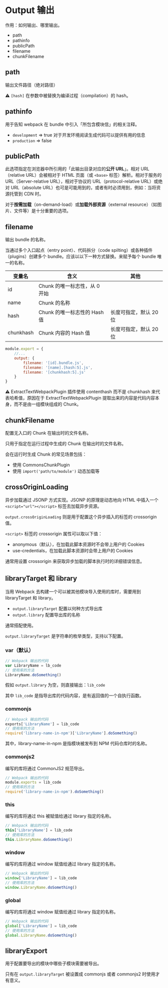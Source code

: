 # Output 输出

作用：如何输出、哪里输出。

* path
* pathinfo
* publicPath
* filename
* chunkFilename

## path

输出文件路径（绝对路径）

⚠️ `[hash]` 在参数中被替换为编译过程（compilation）的 hash。

## pathinfo

用于告知 webpack 在 bundle 中引入「所包含模块信」的相关注释。

* `development` => true 对于开发环境阅读生成代码可以提供有用的信息
* `production` => false

## publicPath

此选项指定在浏览器中所引用的「此输出目录对应的**公开 URL**」。相对 URL（relative URL）会被相对于 HTML 页面（或 `<base>` 标签）解析。相对于服务的 URL（Server-relative URL），相对于协议的 URL（protocol-relative URL）或绝对 URL（absolute URL）也可是可能用到的，或者有时必须用到，例如：当将资源托管到 CDN 时。

对于**按需加载**（on-demand-load）或**加载外部资源**（external resource）（如图片、文件等）是十分重要的选项。

## filename

输出 bundle 的名称。

当通过多个入口起点（entry point）、代码拆分（code spilting）或各种插件（plugins）创建多个 bundle。应该以以下一种方式替换。来赋予每个 bundle 唯一的名称。

| 变量名    | 含义                         | 其他                 |
| --------- | ---------------------------- | -------------------- |
| id        | Chunk 的唯一标志性，从 0 开始  |                      |
| name      | Chunk 的名称                 |                      |
| hash      | Chunk 的唯一标志性的 Hash 值 | 长度可指定，默认 20 位 |
| chunkhash | Chunk 内容的 Hash 值         | 长度可指定，默认 20 位 |

```js
module.export = {
    //...
    output: {
        filename: '[id].bundle.js',
        filename: '[name].[hash:5].js',
        filename: '[chunkhash:5].js'
    }
}
```

⚠️ ExtractTextWebpackPlugin 插件使用 contenthash 而不是 chunkhash 来代表哈希值，原因在于 ExtractTextWebpackPlugin 提取出来的内容是代码内容本身，而不是由一组模块组成的 Chunk。

## chunkFilename

配置无入口的 Chunk 在输出时的文件名称。

只用于指定在运行过程中生成的 Chunk 在输出时的文件名称。

会在运行时生成 Chunk 的常见场景包括：

* 使用 CommonsChunkPlugin
* 使用 `import('path/to/module')` 动态加载等

## crossOriginLoading

异步加载通过 JSONP 方式实现。JSONP 的原理是动态地向 HTML 中插入一个 `<script="url"></script>` 标签去加载异步资源。

`output.crossOriginLoading` 则是用于配置这个异步插入的标签的 crossorigin 值。

`<script>` 标签的 crossorigin 属性可以取以下值：

* anonymous（默认），在加载此脚本资源时不会带上用户的 Cookies
* use-credentials，在加载此脚本资源时会带上用户的 Cookies

通常用设置 crossorigin 来获取异步加载的脚本执行时的详细错误信息。

## libraryTarget 和 library

当用 Webpack 去构建一个可以被其他模块导入使用的库时，需要用到 libraryTarget 和 library。

* `output.libraryTarget` 配置以何种方式导出库
* `output.library` 配置导出库的名称

通常搭配使用。

`output.libraryTarget` 是字符串的枚举类型，支持以下配置。

### var（默认）

```js
// Webpack 输出的代码
var LibraryName = lb_code
// 使用库的方法
LibraryName.doSomething()
```

假如 `output.library` 为空，则直接输出：`lib_code`

其中 `lib_code` 是指导出库的代码内容，是有返回值的一个自执行函数。

### commonjs

```js
// Webpack 输出的代码
exports['LibraryName'] = lib_code
// 使用库的方法
require('library-name-in-npm')['LibraryName'].doSomething()
```

其中，library-name-in-npm 是指模块被发布到 NPM 代码仓库时的名称。

### commonjs2

编写的库将通过 CommonJS2 规范导出。

```js
// Webpack 输出的代码
module.exports = lib_code
// 使用库的方法
require('library-name-in-npm').doSomething()
```

### this

编写的库将通过 this 被赋值给通过 library 指定的名称。

```js
// Webpack 输出的代码
this['LibraryName'] = lib_code
// 使用库的方法
this.LibraryName.doSomething()
```

### window

编写的库将通过 window 赋值给通过 library 指定的名称。

```js
// Webpack 输出的代码
window['LibraryName'] = lib_code
// 使用库的方法
window.LibraryName.doSomething()
```

### global

编写的库将通过 window 赋值给通过 library 指定的名称。

```js
// Webpack 输出的代码
global['LibraryName'] = lib_code
// 使用库的方法
global.LibraryName.doSomething()
```

## libraryExport

用于配置要导出的模块中哪些子模块需要被导出。

只有在 `output.libraryTarget` 被设置成 commonjs 或者 commonjs2 时使用才有意义。

